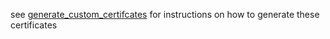 see [generate_custom_certifcates](src/test/resources/org/mockserver/netty/integration/tls/generate_custom_certificates.md) for instructions on how to generate these certificates